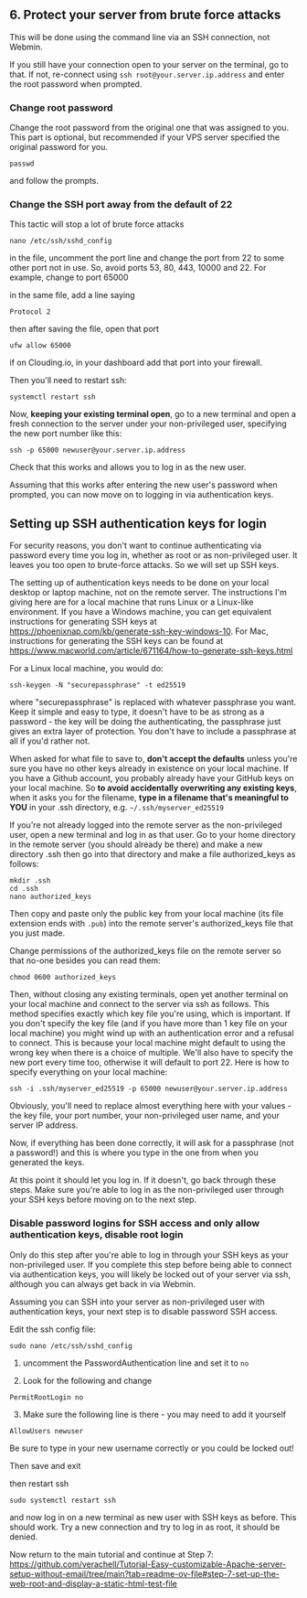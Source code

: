 ## 6. Protect your server from brute force attacks

This will be done using the command line via an SSH connection, not Webmin. 

If you still have your connection open to your server on the terminal, go to that. If not, re-connect using `ssh root@your.server.ip.address` and enter the root password when prompted.

### Change root password
Change the root password from the original one that was assigned to you. This part is optional, but recommended if your VPS server specified the original password for you.

`passwd`

and follow the prompts.

### Change the SSH port away from the default of 22
This tactic will stop a lot of brute force attacks

`nano /etc/ssh/sshd_config`

in the file, uncomment the port line and change the port from 22 to some other port not in use. So, avoid ports 53, 80, 443, 10000 and 22. For example, change to port 65000

in the same file, add a line saying

`Protocol 2`

then after saving the file, open that port

`ufw allow 65000`

if on Clouding.io, in your dashboard add that port into your firewall.

Then you'll need to restart ssh:

`systemctl restart ssh`

Now, **keeping your existing terminal open**, go to a new terminal and open a fresh connection to the server under your non-privileged user, specifying the new port number like this:

`ssh -p 65000 newuser@your.server.ip.address`

Check that this works and allows you to log in as the new user. 

Assuming that this works after entering the new user's password when prompted, you can now move on to logging in via authentication keys.

## Setting up SSH authentication keys for login
For security reasons, you don't want to continue authenticating via password every time you log in, whether as root or as non-privileged user. It leaves you too open to brute-force attacks. So we will set up SSH keys.

The setting up of authentication keys needs to be done on your local desktop or laptop machine, not on the remote server. The instructions I'm giving here are for a local machine that runs Linux or a Linux-like environment. If you have a Windows machine, you can get equivalent instructions for generating SSH keys at https://phoenixnap.com/kb/generate-ssh-key-windows-10. For Mac, instructions for generating the SSH keys can be found at https://www.macworld.com/article/671164/how-to-generate-ssh-keys.html

For a Linux local machine, you would do:

`ssh-keygen -N "securepassphrase" -t ed25519`

where "securepassphrase" is replaced with whatever passphrase you want. Keep it simple and easy to type, it doesn't have to be as strong as a password - the key will be doing the authenticating, the passphrase just gives an extra layer of protection. You don't have to include a passphrase at all if you'd rather not.

When asked for what file to save to, **don't accept the defaults** unless you're sure you have no other keys already in existence on your local machine. If you have a Github account, you probably already have your GitHub keys on your local machine. So **to avoid accidentally overwriting any existing keys**, when it asks you for the filename, **type in a filename that's meaningful to YOU** in your .ssh directory, e.g. `~/.ssh/myserver_ed25519`

If you're not already logged into the remote server as the non-privileged user, open a new terminal and log in as that user. Go to your home directory in the remote server (you should already be there) and make a new directory .ssh then go into that directory and make a file authorized_keys as follows:

```
mkdir .ssh
cd .ssh
nano authorized_keys
```
Then copy and paste only the public key from your local machine (its file extension ends with `.pub`) into the remote server's authorized_keys file that you just made.

Change permissions of the authorized_keys file on the remote server so that no-one besides you can read them:

`chmod 0600 authorized_keys`

Then, without closing any existing terminals, open yet another terminal on your local machine and connect to the server via ssh as follows. This method specifies exactly which key file you're using, which is important. If you don't specify the key file (and if you have more than 1 key file on your local machine) you might wind up with an authentication error and a refusal to connect. This is because your local machine might default to using the wrong key when there is a choice of multiple. We'll also have to specify the new port every time too, otherwise it will default to port 22. Here is how to specify everything on your local machine:

`ssh -i .ssh/myserver_ed25519 -p 65000 newuser@your.server.ip.address`

Obviously, you'll need to replace almost everything here with your values - the key file, your port number, your non-privileged user name, and your server IP address.

Now, if everything has been done correctly, it will ask for a passphrase (not a password!) and this is where you type in the one from when you generated the keys.

At this point it should let you log in. If it doesn't, go back through these steps. Make sure you're able to log in as the non-privileged user through your SSH keys before moving on to the next step.

### Disable password logins for SSH access and only allow authentication keys, disable root login

Only do this step after you're able to log in through your SSH keys as your non-privileged user. If you complete this step before being able to connect via authentication keys, you will likely be locked out of your server via ssh, although you can always get back in via Webmin.

Assuming you can SSH into your server as non-privileged user with authentication keys, your next step is to disable password SSH access.

Edit the ssh config file:

`sudo nano /etc/ssh/sshd_config`

1. uncomment the PasswordAuthentication line and set it to `no`

2. Look for the following and change

`PermitRootLogin no `

3. Make sure the following line is there - you may need to add it yourself

`AllowUsers newuser`

Be sure to type in your new username correctly or you could be locked out!

Then save and exit

then restart ssh

`sudo systemctl restart ssh`

and now log in on a new terminal as new user with SSH keys as before. This should work. Try a new connection and try to log in as root, it should be denied. 

Now return to the main tutorial and continue at Step 7: https://github.com/verachell/Tutorial-Easy-customizable-Apache-server-setup-without-email/tree/main?tab=readme-ov-file#step-7-set-up-the-web-root-and-display-a-static-html-test-file
